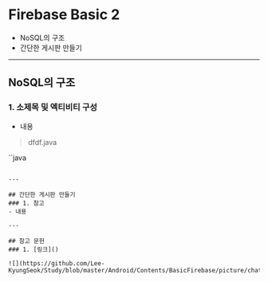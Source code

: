# Firebase Basic 2
  - NoSQL의 구조
  - 간단한 게시판 만들기

---

## NoSQL의 구조
  ### 1. 소제목 및 엑티비티 구성
  - 내용

  > dfdf.java

  ``java

  ```

---

## 간단한 게시판 만들기
  ### 1. 참고
  - 내용

---

## 참고 문헌
  ### 1. [링크]()

  ![](https://github.com/Lee-KyungSeok/Study/blob/master/Android/Contents/BasicFirebase/picture/chat.png)
